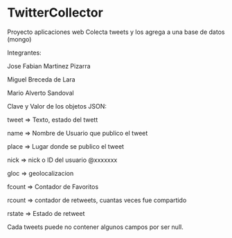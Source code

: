 # TwitterCollector
Proyecto aplicaciones web
Colecta tweets y los agrega a una base de datos (mongo)

Integrantes:

Jose Fabian Martinez Pizarra

Miguel Breceda de Lara

Mario Alverto Sandoval

Clave y Valor de los objetos JSON:

  tweet   =>  Texto, estado del twett
  
  name    =>  Nombre de Usuario que publico el tweet
  
  place   =>  Lugar donde se publico el tweet
  
  nick    =>  nick o ID del usuario @xxxxxxx
  
  gloc    =>  geolocalizacion
  
  fcount  =>  Contador de Favoritos
  
  rcount  =>  contador de retweets, cuantas veces fue compartido
  
  rstate  =>  Estado de retweet

Cada tweets puede no contener algunos campos por ser null.



